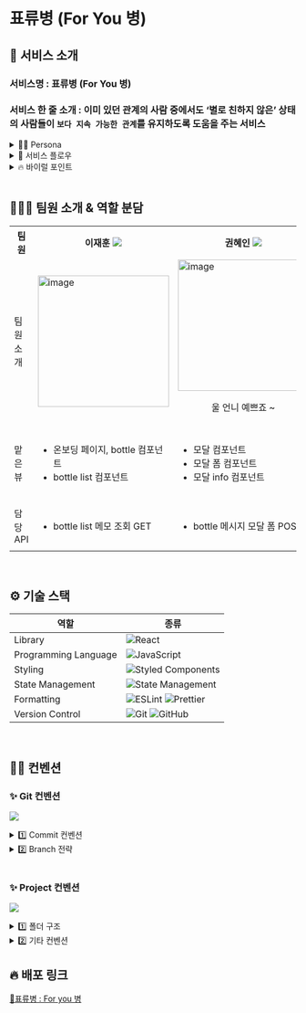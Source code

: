 # 표류병 (For You 병)

## 📱 서비스 소개

###  서비스명 : 표류병 (For You 병)

### 서비스 한 줄 소개 : 이미 있던 관계의 사람 중에서도 ‘별로 친하지 않은’ 상태의 사람들이  `보다 지속 가능한 관계`를 유지하도록 도움을 주는 서비스

<details>
<summary> 🧚‍♀️ Persona</summary>
	
- ‘별로 친하지 않다’ 의 예시
    - 지나가다 1, 2번 마주친 정도
    - 술자리 1번 같이했지만 막상 만나면 어색한 정도
- ‘보다 지속 가능한 관계 마련’의 의미
    - 일회성의 관계여도 만남 이후에
        - 당시의 만남을 상대방의 시선을 통해 회상할 수 있게 하고
        - 이를 통해 한 번쯤 다시 연락해볼 `핑계거리`를 제공함
</details>

<details>
<summary>📍 서비스 플로우</summary>
	
1. 유저 정보 기입하기
- 유저 이름 및 유저 프로필 입력
- 시작하기 버튼 클릭후 , ‘`대면 만남`을 가졌던 사람들에게 참여 링크 공유’
	
2. 지인이 링크를 공유받은 뒤, 서비스 내에서 ‘첫인상 및 질문에 대한 답변 작성’
- 병 버튼을 클릭후 , 유저에 대한 질문에 답변 작성
	
3. 특정기한이 지나면 , ‘지인 n명이 작성해준 답변의 절반 개수인 n/2개만 내용이 보임’
	
4. 링크 공유를 인스타를 통해 진행하면 → ‘지인들이 작성해준 답변 모두 표시됨’
</details>

<details>
<summary>🔥 바이럴 포인트</summary>

- `호기심` 자극
	- ex) 나와 ‘1회 이상 대면 만남’을 가졌던 상대방 8명이
        - [당시의 만남에 대해 나에게 어떠한 첫인상을 받았다] 라고 기록하면
        해당 기록을 n일간 입력을 완료한 상대방도, 나도 볼 수 없다가
        URL 링크 생성으로부터 n일이 지나면, `8명 중 4명의 기록만 보여짐`
        - 이 상태에서 나머지 4명의 기록을 보기 위해서는
        `나의 URL 링크를 복사`하여 1회 이상 타인에게 공유해야 함

</details>


<br/>

## 🙋🏻‍♀️ 팀원 소개 & 역할 분담
<div align="center">
	<table>
<th>팀원</th>
  <th>이재훈  <a href="https://github.com/ljh0608"><img src="https://img.shields.io/badge/Github-181717?style=flat-square&logo=Github&logoColor=white&link=https://github.com/ljh0608"/></a>  </th>
	<th>권혜인 <a href="https://github.com/hae2ni"><img src="https://img.shields.io/badge/Github-181717?style=flat-square&logo=Github&logoColor=white&link=https://github.com/hae2ni"/></a>  </th>
  <th> 조연서 <a href="https://github.com/Yeonseo-Jo"><img src="https://img.shields.io/badge/Github-181717?style=flat-square&logo=Github&logoColor=white&link=https://github.com/Yeonseo-Jo"/></a>  </th>
	<tr>
	<td> 팀원 소개 </td>
		<td> <img width="230" alt="image" src="https://github.com/SopkathonTeam2/Client/assets/77691829/6e0a7fd2-cbf6-403a-b0b8-2ce6ece243dc">
 </td>
		<td> <img width="230" alt="image" src="https://github.com/SopkathonTeam2/Client/assets/77691829/d3a87ab2-ad16-47e8-a316-6dbdd6981406"><p align="center">울 언니 예쁘죠 ~</p></td>  
		<td><img width="230" height="270" alt="image" src="https://github.com/SopkathonTeam2/Client/assets/77691829/4828df0b-3fad-44bd-a243-7682687aff66"></td>
	</tr>
	<tr>
	<td> 맡은 뷰 </td>
	<td>
		<ul>
			<li> 온보딩 페이지, bottle 컴포넌트 </li> 
			<li> bottle list 컴포넌트 </li>
		</ul>
	</td>
	<td>
		<ul>
			<li> 모달 컴포넌트 </li>
			<li> 모달 폼 컴포넌트 </li>
			<li> 모달 info 컴포넌트 </li>
		</ul>
	</td>
	<td>
		<ul>
			<li> 유저 페이지 </li>
			<li> 커스텀 페이지 </li>
			<li> 로딩 페이지 </li>
			<li> background 컴포넌트(메인) </li>
		</ul>
	</tr>
		<tr>
	<td> 담당 API </td>
	<td>
		<ul>
		<li> bottle list 메모 조회 GET </li>
		</ul>
	</td>
	<td>
		<ul>
		<li> bottle 메시지 모달 폼 POST </li>
		</ul>
	</td>
	<td>
		<ul>
		<li> 유저 등록 POST </li>
		<li> background 컴포넌트 GET </li>
		</ul>
	</tr>
	</table>
</div>

<br/>

## ⚙️ 기술 스택
<div align="center">

| 역할                 | 종류                                                                                                                                                                                                              |
| -------------------- | ----------------------------------------------------------------------------------------------------------------------------------------------------------------------------------------------------------------- |
| Library              | ![React](https://img.shields.io/badge/React-61DAFB?style=for-the-badge&logo=React&logoColor=black)                                                                                                                |
| Programming Language | ![JavaScript](https://img.shields.io/badge/JavaScript-F7DF1E.svg?style=for-the-badge&logo=JavaScript&logoColor=black)                                                                                             |
| Styling              | ![Styled Components](https://img.shields.io/badge/styled--components-DB7093?style=for-the-badge&logo=styled-components&logoColor=white)                                                                           |
| State Management     | ![State Management](https://img.shields.io/badge/recoil-f26b00?style=for-the-badge&logo=Recoil)                                                                                                                   |
| Formatting           | ![ESLint](https://img.shields.io/badge/ESLint-4B3263?style=for-the-badge&logo=eslint&logoColor=white) ![Prettier](https://img.shields.io/badge/Prettier-F7B93E?style=for-the-badge&logo=prettier&logoColor=white) |
| Version Control      | ![Git](https://img.shields.io/badge/git-%23F05033.svg?style=for-the-badge&logo=git&logoColor=white) ![GitHub](https://img.shields.io/badge/github-%23121011.svg?style=for-the-badge&logo=github&logoColor=white)  |
</div>

<br/>

## ✍🏻 컨벤션

### ✨ Git 컨벤션

<a href="https://www.notion.so/git-8a86d89ed70e4c48b2e5281b9a3f82f3"><img src="https://img.shields.io/badge/Notion 링크-white?style=for-the-badge&logo=Notion&logoColor=000000"/></a>

<details>
<summary> 1️⃣ Commit 컨벤션  </summary>

* 기본적인것 (feat, fix, chore, ..) 위주로만 지키기!

| 제목     | 내용                                        |
| -------- | ------------------------------------------- |
| init     | 브랜치 첫 커밋                              |
| feat     | 새로운 기능에 대한 커밋                     |
| fix      | 버그 수정에 대한 커밋                       |
| build    | 빌드 관련 파일 수정에 대한 커밋             |
| chore    | 그 외 자잘한 수정에 대한 커밋               |
| ci       | CI 관련 설정 수정에 대한 커밋               |
| docs     | 문서 수정에 대한 커밋                       |
| style    | style: 코드 스타일 혹은 포맷 등에 관한 커밋 |
| refactor | 코드 리팩토링에 대한 커밋                   |
</details>

<details>
<summary> 2️⃣ Branch 전략 </summary>
  
```  
1. 각자의 이름으로 브랜치를 파고 큰 기능 단위로 이름 생성 ex)이재훈/home

2. develop 브랜치 만들어서 모든 브랜치는 dev브랜치로 merge

3. develop 브랜치에 유의미한 기능이 완성되면 main을 merge

4. 개발단계에서 merge가 이루어지면 develop pull 받아오기 !
```
  
</details>

<br/>

### ✨ Project 컨벤션

<a href="https://www.notion.so/58613717803b455692f31682d3773ebc"><img src="https://img.shields.io/badge/Notion 링크-white?style=for-the-badge&logo=Notion&logoColor=000000"/></a>

<details>
<summary >1️⃣ 폴더 구조 </summary>

* 공통 컴포넌트를 분리
* 페이지 단위로 러프하게 분리
* 폴더명에는 s를 붙여서! (`ex. assets`)

```jsx
├── public 🗂 썸네일 이미지, 로고 이미지 저장
├── .eslintrc.cjs ✨ 린트 설정
├── .prettierrc ✨ 프리티어 설정
├── package.json 📦 설치된 패키지를 관리하는 파일
└── src
    ├── App.jsx ✡️ 앱의 라우팅과 글로벌 스타일 지정
    │
    ├── main.js
    │
    ├── Router.jsx ✡️ 라우터 설정
    │ 
    ├── assets
    │   ├── img 🖼 이미지 파일들 저장
    │   ├── svgs 🌁 svg 파일들 저장
    │ 
    ├── components 🗂 컴포넌트들 저장
    │   ├── modal 🗂 모달 컴포넌트들
    │   │   ├── LetterModal.jsx
    │   │   ├── RequestModal.jsx
    │   │   └── ShareRequestModal.jsx
    │   ├── Bottle.jsx
    │   ├── BottleList.jsx
    │   └── HomeHeader.jsx
    │   
    ├── pages 🗂 라우팅 시 보여질 페이지 컴포넌트 저장
    │   ├── CustomColor.jsx
    │   ├── Main.jsx
    │   ├── OnBoarding.jsx
    │   └── UserPage.jsx
    │ 
    ├── recoil 🗂 리코일 관련 파일들 저장
    │   ├── atoms 🗂 atom들 저장
    │   │   ├── bottleAtom.js
    │   │   └── modalAtom.js
    │   ├── seletors 🗂 selector들 저장
    │   │   └── selector.js
    │ 
    ├── styles 🗂 전역 스타일 관련 파일들 저장
    │   ├── GlobalStyle.js
    │   ├── modal.css
    │   └── color.js
    │ 
    ├── utils 🗂 util 함수 관련 파일들 저장
    │   ├── apis 🗂 api 함수 관련 파일들 저장
    │   │   ├── axios.js 
    │   │   ├── getLetter.js
    │   │   ├── postLetter.js
            └── postUser.js
        
```
</details>

<details>
<summary >2️⃣ 기타 컨벤션 </summary>

#### (1)  🎨 Style 속성 

```
1.  레이아웃 속성 (display, position, float 등)

2.  박스 모델 속성 (width, height, margin, padding, border 등)

3.  시각 관련 속성 (background-color, background-image, box-shadow 등)

4.  글꼴 관련 속성 (font-size, font-family, color, text-align, text-transform 등)

5.  기타 속성 (opacity, cursor, overflow, z-index, transition, animation 등)
```
* CSS : Styled component 사용
* theme와 globalStyle 사용 (`theme` : colors, font ~ )
* rem을 무조건적으로 사용하는 것이 아니라 필요한 부분에 적용.
* ex) px로 사용할 것 : border-radius, border, box-shadow 등

<br/>

#### 🫡 기타 컨벤션

* ( ~~`function`~~ X ) 화살표 함수형태 (`const ~~~ () => { } )` ) 로 사용.
	* `rfac` & `rsc` 컴포넌트 단축키 사용
* event 함수는 `handle~~~`
* 변수명 : `카멜케이스` / 상수데이터 : `대문자` / Component명 :`파스칼`
* 절대경로 사용 (`src` 기준)
</details>


## 🔥 배포 링크
[🍾표류병 : For you 병](https://oceanforyou.vercel.app/)
